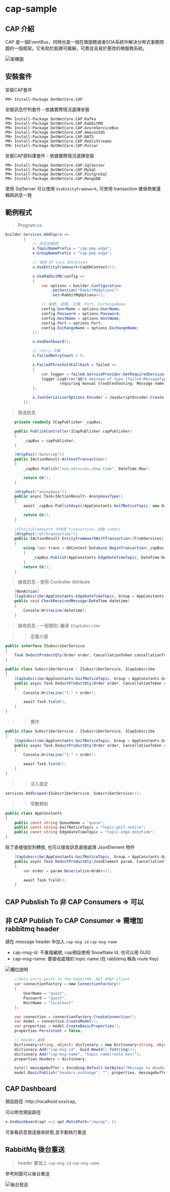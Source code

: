 # cap-sample

## CAP 介紹

CAP 是一個EventBus，同時也是一個在微服務或者SOA系統中解決分佈式事務問題的一個框架。它有助於創建可擴展，可靠並且易於更改的微服務系統。


![架構圖](/imgs/2.png)

## 安裝套件

安裝CAP套件

```shell
PM> Install-Package DotNetCore.CAP
```

安裝訊息佇列套件 - 依據實際情況選擇安裝

```shell
PM> Install-Package DotNetCore.CAP.Kafka
PM> Install-Package DotNetCore.CAP.RabbitMQ
PM> Install-Package DotNetCore.CAP.AzureServiceBus
PM> Install-Package DotNetCore.CAP.AmazonSQS
PM> Install-Package DotNetCore.CAP.NATS
PM> Install-Package DotNetCore.CAP.RedisStreams
PM> Install-Package DotNetCore.CAP.Pulsar

```

安裝CAP資料庫套件 - 依據實際情況選擇安裝

```shell
PM> Install-Package DotNetCore.CAP.SqlServer
PM> Install-Package DotNetCore.CAP.MySql
PM> Install-Package DotNetCore.CAP.PostgreSql
PM> Install-Package DotNetCore.CAP.MongoDB
```

使用 SqlServer 可以使用 `UseEntityFramework`, 可使用 transaction 確保商業邏輯與訊息一致

## 範例程式

> Program.cs

```csharp
builder.Services.AddCap(x =>
        {
            // 設定前綴詞
            x.TopicNamePrefix = "cap.pmp.edge";
            x.GroupNamePrefix = "cap.pmp.edge";

            // 使用 EF Core DbContext
            x.UseEntityFramework<CapDbContext>();

            x.UseRabbitMQ(config =>
            {
                var options = builder.Configuration
                    .GetSection("RabbitMqOptions")
                    .Get<RabbitMqOptions>();

                // 帳號, 密碼, 主機, Port, ExchangeName
                config.UserName = options.UserName;
                config.Password = options.Password;
                config.HostName = options.HostName;
                config.Port = options.Port;
                config.ExchangeName = options.ExchangeName;
            });

            x.UseDashboard();

            // retry 次數
            x.FailedRetryCount = 5;

            x.FailedThresholdCallback = failed =>
            {
                var logger = failed.ServiceProvider.GetRequiredService<ILogger<Program>>();
                logger.LogError($@"A message of type {failed.MessageType} failed after executing {x.FailedRetryCount} several times,
                        requiring manual troubleshooting. Message name: {failed.Message.GetName()}");
            };

            x.JsonSerializerOptions.Encoder = JavaScriptEncoder.Create(UnicodeRanges.All);
        });
```

> 發送訊息

```csharp
    private readonly ICapPublisher _capBus;

    public PublishController(ICapPublisher capPublisher)
    {
        _capBus = capPublisher;
    }

    [HttpPost("datetime")]
    public IActionResult WithoutTransaction()
    {
        _capBus.Publish("xxx.services.show.time", DateTime.Now);

        return Ok();
    }

    [HttpPost("anonymous")]
    public async Task<IActionResult> AnonymousType()
    {
        await _capBus.PublishAsync(AppConstants.GoifNoticeTopic, new OrderP { OrderId = 1, ProductId = 100, Qty = 20 });

        return Ok();
    }
    
    //EntityFramework 中使用 transaction，自動 commit
    [HttpPost("ef/transaction")]
    public IActionResult EntityFrameworkWithTransaction([FromServices] CapDbContext dbContext)
    {
        using (var trans = dbContext.Database.BeginTransaction(_capBus, autoCommit: true))
        {            
            _capBus.Publish(AppConstants.EdgeDateTimeTopic, DateTime.Now);
        }
        return Ok();
    }
```

> 接收訊息 - 使用 Controller Attribute

```csharp
    [NonAction]
    [CapSubscribe(AppConstants.EdgeDateTimeTopic, Group = AppConstants.QueueName)]
    public void CheckReceivedMessage(DateTime datetime)
    {
        Console.WriteLine(datetime);
    }
```

> 接收訊息 - 一般類別: 繼承 `ICapSubscribe`

>> 定義介面

```csharp
public interface ISubscriberService
{
    Task DeductProductQty(Order order, CancellationToken cancellationToken);
}

public class SubscriberService : ISubscriberService, ICapSubscribe
{
    [CapSubscribe(AppConstants.GoifNoticeTopic, Group = AppConstants.QueueName)]
    public async Task DeductProductQty(Order order, CancellationToken cancellationToken)
    {
        Console.WriteLine("1:" + order);

        await Task.Yield();
    }
}
```

>> 實作

```csharp
public class SubscriberService : ISubscriberService, ICapSubscribe
{
    [CapSubscribe(AppConstants.GoifNoticeTopic, Group = AppConstants.QueueName)]
    public async Task DeductProductQty(Order order, CancellationToken cancellationToken)
    {
        Console.WriteLine("1:" + order);

        await Task.Yield();
    }
}
```

>> 注入設定

```csharp
services.AddScoped<ISubscriberService, SubscriberService>();
```

>> 常數類別

```csharp
public class AppConstants
{
    public const string QueueName = "queue";
    public const string GoifNoticeTopic = "topic.goif.notice";
    public const string EdgeDateTimeTopic = "topic.edge.datetime";
}
```

除了直接強型別轉換, 也可以接收訊息直接處理 JsonElement 物件

```csharp
    [CapSubscribe(AppConstants.GoifNoticeTopic, Group = AppConstants.QueueName)]
    public async Task DeductProductQty(JsonElement param, CancellationToken cancellationToken)
    {
        var order = param.Deserialize<Order>();

        await Task.Yield();
    }
```

## CAP Pubslish To 非 CAP Consumers => 可以

## 非 CAP Publish To CAP Consumer => 需增加 rabbitmq header

請在 message header 中加入 `cap-msg-id` `cap-msg-name`

- cap-msg-id: 不重複編號, cap預設使用 Snowflake Id, 也可以用 GUID
- cap-msg-name: 要接收處理的 topic name (在 rabbitmq 稱為 route Key)

![欄位說明](/imgs/1.png)

```csharp
    //Main entry point to the RabbitMQ .NET AMQP client
    var connectionFactory = new ConnectionFactory()
    {
        UserName = "guest",
        Password = "guest",
        HostName = "localhost"
    };

    var connection = connectionFactory.CreateConnection();
    var model = connection.CreateModel();
    var properties = model.CreateBasicProperties();
    properties.Persistent = false;

    // Header 處理
    Dictionary<string, object> dictionary = new Dictionary<string, object>();
    dictionary.Add("cap-msg-id", Guid.NewId().ToString());
    dictionary.Add("cap-msg-name", "topic name(route key)");
    properties.Headers = dictionary;

    byte[] messagebuffer = Encoding.Default.GetBytes("Message to Headers Exchange 'format=pdf' ");
    model.BasicPublish("headers.exchange", "", properties, messagebuffer);
```

## CAP Dashboard

預設路徑 :http://localhost:xxx/cap, 

可以修改預設路徑
```csharp
x.UseDashboard(opt =>{ opt.MatchPath="/mycap"; })
```

可查看訊息發送接收狀態,並手動執行重送

## RabbitMq 後台重送

> header 要加上 `cap-msg-id` `cap-msg-name`

參考附圖可以後台重送

![後台發送](/imgs/3.png)
